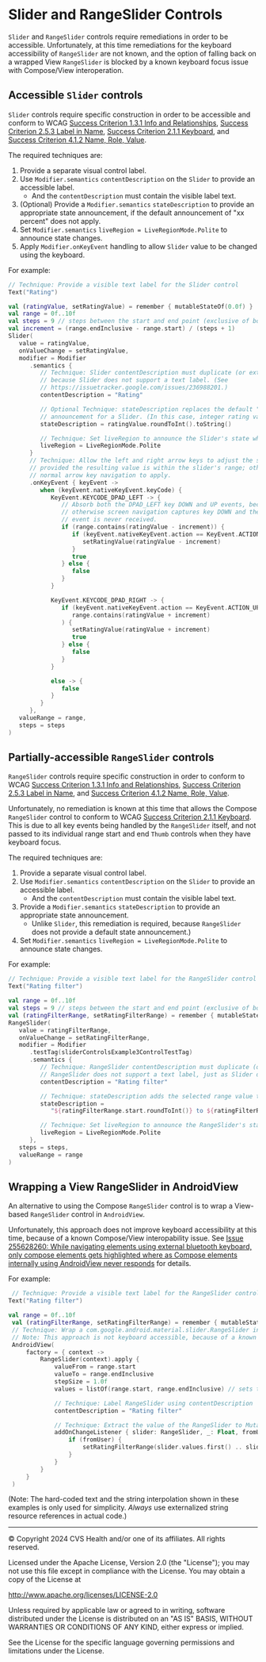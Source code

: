 # Slider and RangeSlider Controls
`Slider` and `RangeSlider` controls require remediations in order to be accessible. Unfortunately, at this time remediations for the keyboard accessibility of `RangeSlider` are not known, and the option of falling back on a wrapped View `RangeSlider` is blocked by a known keyboard focus issue with Compose/View interoperation.

## Accessible `Slider` controls 
`Slider` controls require specific construction in order to be accessible and conform to WCAG [Success Criterion 1.3.1 Info and Relationships](https://www.w3.org/TR/WCAG22/#info-and-relationships), [Success Criterion 2.5.3 Label in Name](https://www.w3.org/TR/WCAG22/#label-in-name), [Success Criterion 2.1.1 Keyboard](https://www.w3.org/TR/WCAG22/#keyboard), and [Success Criterion 4.1.2 Name, Role, Value](https://www.w3.org/TR/WCAG22/#name-role-value).

The required techniques are:

1. Provide a separate visual control label.
2. Use `Modifier.semantics` `contentDescription` on the `Slider` to provide an accessible label. 
    - And the `contentDescription` must contain the visible label text.
3. (Optional) Provide a `Modifier.semantics` `stateDescription` to provide an appropriate state announcement, if the default announcement of "xx percent" does not apply.
4. Set `Modifier.semantics` `liveRegion = LiveRegionMode.Polite` to announce state changes.
5. Apply `Modifier.onKeyEvent` handling to allow `Slider` value to be changed using the keyboard.

For example:

```kotlin
// Technique: Provide a visible text label for the Slider control
Text("Rating")

val (ratingValue, setRatingValue) = remember { mutableStateOf(0.0f) }
val range = 0f..10f
val steps = 9 // steps between the start and end point (exclusive of both)
val increment = (range.endInclusive - range.start) / (steps + 1)
Slider(
   value = ratingValue,
   onValueChange = setRatingValue,
   modifier = Modifier
      .semantics {
         // Technique: Slider contentDescription must duplicate (or extend) the visible label text,
         // because Slider does not support a text label. (See
         // https://issuetracker.google.com/issues/236988201.)
         contentDescription = "Rating"

         // Optional Technique: stateDescription replaces the default "xx percent" state 
         // announcement for a Slider. (In this case, integer rating values (0-10) are announced.)
         stateDescription = ratingValue.roundToInt().toString()

         // Technique: Set liveRegion to announce the Slider's state when its value changes.
         liveRegion = LiveRegionMode.Polite
      }
      // Technique: Allow the left and right arrow keys to adjust the slider value
      // provided the resulting value is within the slider's range; otherwise, allow
      // normal arrow key navigation to apply.
      .onKeyEvent { keyEvent ->
         when (keyEvent.nativeKeyEvent.keyCode) {
            KeyEvent.KEYCODE_DPAD_LEFT -> {
               // Absorb both the DPAD_LEFT key DOWN and UP events, because
               // otherwise screen navigation captures key DOWN and the key UP
               // event is never received.
               if (range.contains(ratingValue - increment)) {
                  if (keyEvent.nativeKeyEvent.action == KeyEvent.ACTION_UP) {
                     setRatingValue(ratingValue - increment)
                  }
                  true
               } else {
                  false
               }
            }

            KeyEvent.KEYCODE_DPAD_RIGHT -> {
               if (keyEvent.nativeKeyEvent.action == KeyEvent.ACTION_UP &&
                  range.contains(ratingValue + increment)
               ) {
                  setRatingValue(ratingValue + increment)
                  true
               } else {
                  false
               }
            }

            else -> {
               false
            }
         }
      },
   valueRange = range,
   steps = steps
)
```

## Partially-accessible `RangeSlider` controls
`RangeSlider` controls require specific construction in order to conform to WCAG [Success Criterion 1.3.1 Info and Relationships](https://www.w3.org/TR/WCAG22/#info-and-relationships), [Success Criterion 2.5.3 Label in Name](https://www.w3.org/TR/WCAG22/#label-in-name), and [Success Criterion 4.1.2 Name, Role, Value](https://www.w3.org/TR/WCAG22/#name-role-value).

Unfortunately, no remediation is known at this time that allows the Compose `RangeSlider` control to conform to WCAG [Success Criterion 2.1.1 Keyboard](https://www.w3.org/TR/WCAG22/#keyboard). This is due to all key events being handled by the `RangeSlider` itself, and not passed to its individual range start and end `Thumb` controls when they have keyboard focus.

The required techniques are:

1. Provide a separate visual control label.
2. Use `Modifier.semantics` `contentDescription` on the `Slider` to provide an accessible label.
    - And the `contentDescription` must contain the visible label text.
3. Provide a `Modifier.semantics` `stateDescription` to provide an appropriate state announcement. 
    - Unlike `Slider`, this remediation is required, because `RangeSlider` does not provide a default state announcement.)
4. Set `Modifier.semantics` `liveRegion = LiveRegionMode.Polite` to announce state changes.

For example:

```kotlin
// Technique: Provide a visible text label for the RangeSlider control
Text("Rating filter")

val range = 0f..10f
val steps = 9 // steps between the start and end point (exclusive of both)
val (ratingFilterRange, setRatingFilterRange) = remember { mutableStateOf(range) }
RangeSlider(
   value = ratingFilterRange,
   onValueChange = setRatingFilterRange,
   modifier = Modifier
      .testTag(sliderControlsExample3ControlTestTag)
      .semantics {
         // Technique: RangeSlider contentDescription must duplicate (or extend) label text, because
         // RangeSlider does not support a text label, just as Slider does not.
         contentDescription = "Rating filter"

         // Technique: stateDescription adds the selected range value to a RangeSlider.
         stateDescription = 
            "${ratingFilterRange.start.roundToInt()} to ${ratingFilterRange.endInclusive.roundToInt()}"

         // Technique: Set liveRegion to announce the RangeSlider's state when its value changes.
         liveRegion = LiveRegionMode.Polite
      },
   steps = steps,
   valueRange = range
)
```

## Wrapping a View RangeSlider in AndroidView
An alternative to using the Compose `RangeSlider` control is to wrap a View-based `RangeSlider` control in `AndroidView`. 

Unfortunately, this approach does not improve keyboard accessibility at this time, because of a known Compose/View interopability issue. See [Issue 255628260: While navigating elements using external bluetooth keyboard, only compose elements gets highlighted where as Compose elements internally using AndroidView never responds](https://issuetracker.google.com/issues/255628260) for details.

For example:

```kotlin
 // Technique: Provide a visible text label for the RangeSlider control
Text("Rating filter")

val range = 0f..10f
 val (ratingFilterRange, setRatingFilterRange) = remember { mutableStateOf(range) }
 // Technique: Wrap a com.google.android.material.slider.RangeSlider in AndroidView.
 // Note: This approach is not keyboard accessible, because of a known Compose-View interop issue.
 AndroidView(
     factory = { context ->
         RangeSlider(context).apply {
             valueFrom = range.start
             valueTo = range.endInclusive
             stepSize = 1.0f
             values = listOf(range.start, range.endInclusive) // sets the initially selected range

             // Technique: Label RangeSlider using contentDescription
             contentDescription = "Rating filter"

             // Technique: Extract the value of the RangeSlider to MutableState as it changes
             addOnChangeListener { slider: RangeSlider, _: Float, fromUser: Boolean ->
                 if (fromUser) {
                     setRatingFilterRange(slider.values.first() .. slider.values.last())
                 }
             }
         }
     }
 )

```

(Note: The hard-coded text and the string interpolation shown in these examples is only used for simplicity. _Always_ use externalized string resource references in actual code.)

----

© Copyright 2024 CVS Health and/or one of its affiliates. All rights reserved.

Licensed under the Apache License, Version 2.0 (the "License");
you may not use this file except in compliance with the License.
You may obtain a copy of the License at

http://www.apache.org/licenses/LICENSE-2.0

Unless required by applicable law or agreed to in writing, software
distributed under the License is distributed on an "AS IS" BASIS,
WITHOUT WARRANTIES OR CONDITIONS OF ANY KIND, either express or implied.

See the License for the specific language governing permissions and
limitations under the License.
